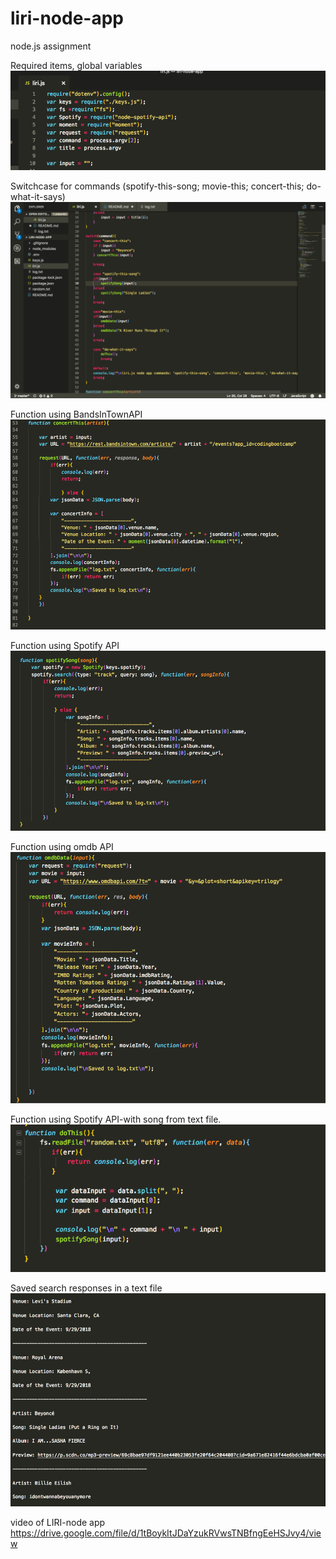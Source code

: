 # liri-node-app
node.js assignment

Required items, global variables
![requires](https://github.com/Ctripp529/liri-node-app/blob/master/screenshots/requires.png)

Switchcase for commands (spotify-this-song; movie-this; concert-this; do-what-it-says)
![switchcase](https://github.com/Ctripp529/liri-node-app/blob/master/screenshots/switchcase.png)

Function using BandsInTownAPI
![concertThis](https://github.com/Ctripp529/liri-node-app/blob/master/screenshots/concertThis.png)

Function using Spotify API
![spotifyThis](https://github.com/Ctripp529/liri-node-app/blob/master/screenshots/spotifySong.png)

Function using omdb API
![omdbThis](https://github.com/Ctripp529/liri-node-app/blob/master/screenshots/omdb.png)

Function using Spotify API-with song from text file.
![doThis](https://github.com/Ctripp529/liri-node-app/blob/master/screenshots/doThis.png)

Saved search responses in a text file
![logscreen](https://github.com/Ctripp529/liri-node-app/blob/master/screenshots/logScreen.png)

video of LIRI-node app
https://drive.google.com/file/d/1tBoykItJDaYzukRVwsTNBfngEeHSJvy4/view
